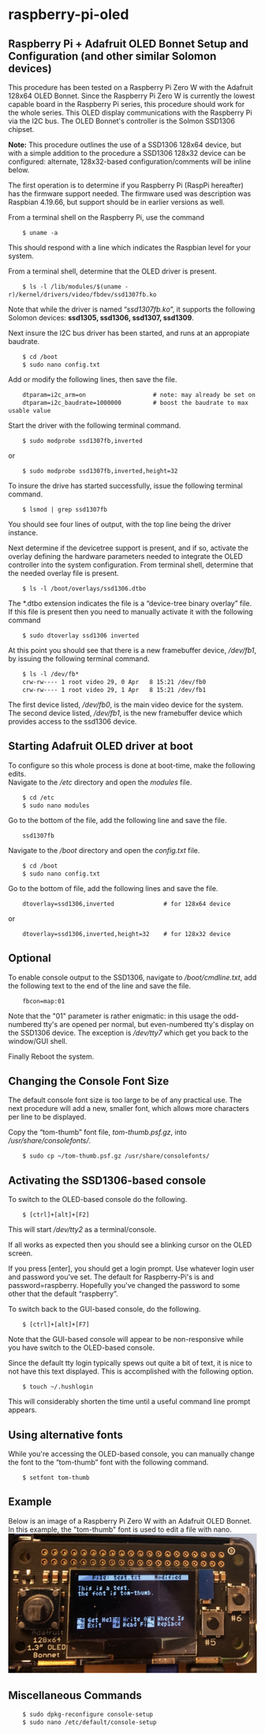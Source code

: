 # raspberry-pi-oled
## Raspberry Pi + Adafruit OLED Bonnet Setup and Configuration (and other similar Solomon devices)

This procedure has been tested on a Raspberry Pi Zero W with the Adafruit 128x64 OLED Bonnet.  Since the Raspberry Pi Zero W is currently the lowest capable board in the Raspberry Pi series, this procedure should work for the whole series.  This OLED display communications with the Raspberry Pi via the I2C bus.  The OLED Bonnet's controller is the Solmon SSD1306 chipset.  

**Note:** This procedure outlines the use of a SSD1306 128x64 device, but with a simple addition to the procedure a SSD1306 128x32 device can be configured: alternate, 128x32-based configuration/comments will be inline below.
  
The first operation is to determine if you Raspberry Pi (RaspPi hereafter) has the firmware support needed.  The firmware used was description was Raspbian 4.19.66, but support should be in earlier versions as well.  

From a terminal shell on the Raspberry Pi, use the command 
```
	$ uname -a
```
This should respond with a line which indicates the Raspbian level for your system.
  
From a terminal shell, determine that the OLED driver is present.
```
	$ ls -l /lib/modules/$(uname -r)/kernel/drivers/video/fbdev/ssd1307fb.ko
```
Note that while the driver is named “*ssd1307fb.ko*”, it supports the following Solomon devices:  **ssd1305, ssd1306, ssd1307, ssd1309**.  
  
Next insure the I2C bus driver has been started, and runs at an appropiate baudrate.
```
	$ cd /boot
	$ sudo nano config.txt
```
Add or modify the following lines, then save the file.
```
	dtparam=i2c_arm=on                   # note: may already be set on
	dtparam=i2c_baudrate=1000000         # boost the baudrate to max usable value
```
Start the driver with the following terminal command.
```
	$ sudo modprobe ssd1307fb,inverted
```
or
```
	$ sudo modprobe ssd1307fb,inverted,height=32
```

To insure the drive has started successfully, issue the following terminal command.
```
	$ lsmod | grep ssd1307fb
```
You should see four lines of output, with the top line being the driver instance.  

Next determine if the devicetree support is present, and if so, activate the overlay defining the hardware parameters needed to integrate the OLED controller into the system configuration.  From terminal shell, determine that the needed overlay file is present.
```
 	$ ls -l /boot/overlays/ssd1306.dtbo
```
The *.dtbo extension indicates the file is a “device-tree binary overlay” file.
If this file is present then you need to manually activate it with the following command
```
	$ sudo dtoverlay ssd1306 inverted
```
At this point you should see that there is a new framebuffer device, */dev/fb1*, by issuing the following terminal command.
```
	$ ls -l /dev/fb*
	crw-rw---- 1 root video 29, 0 Apr   8 15:21 /dev/fb0
	crw-rw---- 1 root video 29, 1 Apr   8 15:21 /dev/fb1
```
The first device listed, */dev/fb0*, is the main video device for the system.  
The second device listed, */dev/fb1*, is the new framebuffer device which provides access to the ssd1306 device.

## Starting Adafruit OLED driver at boot
To configure so this whole process is done at boot-time, make the following edits.  
Navigate to the */etc* directory and open the *modules* file.
```
	$ cd /etc
	$ sudo nano modules
```
Go to the bottom of the file, add the following line and save the file.
```
	ssd1307fb
```
Navigate to the */boot* directory and open the *config.txt* file.
```
	$ cd /boot
	$ sudo nano config.txt
```
Go to the bottom of file, add the following lines and save the file.
```
	dtoverlay=ssd1306,inverted              # for 128x64 device
```
or 
```
	dtoverlay=ssd1306,inverted,height=32    # for 128x32 device
```

## Optional
To enable console output to the SSD1306, navigate to */boot/cmdline.txt*, add the following text to the end of the line and save the file.
```
	fbcon=map:01
```
Note that the "01" parameter is rather enigmatic: in this usage the odd-numbered tty's are opened per normal, but even-numbered tty's display on the SSD1306 device.  The exception is */dev/tty7* which get you back to the window/GUI shell.

Finally
Reboot the system.

## Changing the Console Font Size
The default console font size is too large to be of any practical use.  The next procedure will add a new, smaller font, which allows more characters per line to be displayed.  
 
Copy the “tom-thumb” font file, *tom-thumb.psf.gz*, into */usr/share/consolefonts/*.
```
	$ sudo cp ~/tom-thumb.psf.gz /usr/share/consolefonts/
```

## Activating the SSD1306-based console
To switch to the OLED-based console do the following.
```
	$ [ctrl]+[alt]+[F2]
```
This will start */dev/tty2* as a terminal/console.  

If all works as expected then you should see a blinking cursor on the OLED screen.  

If you press [enter], you should get a login prompt.  Use whatever login user and password you've set.  The default for Raspberry-Pi's is and password=raspberry.  Hopefully you've changed the password to some other that the default “raspberry”.  

To switch back to the GUI-based console, do the following.
```
	$ [ctrl]+[alt]+[F7]
```
Note that the GUI-based console will appear to be non-responsive while you have switch to the OLED-based console.  

Since the default tty login typically spews out quite a bit of text, it is nice to not have this text displayed.  This is accomplished with the following option.
```
	$ touch ~/.hushlogin
```
This will considerably shorten the time until a useful command line prompt appears.  

## Using alternative fonts
While you're accessing the OLED-based console, you can manually change the font to the “tom-thumb” font with the following command.
```
	$ setfont tom-thumb
```
## Example 
Below is an image of a Raspberry Pi Zero W with an Adafruit OLED Bonnet.  
In this example, the "tom-thumb" font is used to edit a file with nano.  
![Adafruit OLED Bonnet + Tom-Thumb font](https://github.com/foldedtoad/raspberry-pi-oled/blob/master/Adafruit_OLED_Bonnet.jpg)

## Miscellaneous Commands
```
	$ sudo dpkg-reconfigure console-setup
	$ sudo nano /etc/default/console-setup
```
